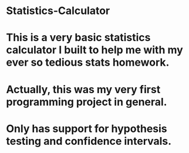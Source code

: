 # Statistics-Calculator
#
# This is a very basic statistics calculator I built to help me with my ever so tedious stats homework.
# Actually, this was my very first programming project in general.
# Only has support for hypothesis testing and confidence intervals.
